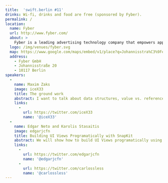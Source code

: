 ```yaml
---
title:  'swift.berlin #11'
drinks: Wi-fi, drinks and food are free (sponsored by Fyber).
permalink: /
location:
  name: Fyber
  url: http://www.fyber.com/
  about: >
    Fyber is a leading advertising technology company that empowers app developers to execute smart monetization strategies.
  logo: /img/venues/fyber.svg
  map: https://www.google.com/maps/embed/v1/place?q=Johannisstra%C3%9Fe%2020%2C%20Berlin%2C%20Germany&key=AIzaSyCjTjlx3dtYCMkR7xQklFA1w0K36eNduPw
  address:
    - Fyber GmbH
    - Johannisstraße 20
    - 10117 Berlin
speakers:
  -
    name: Maxim Zaks
    image: iceX33
    title: The ground work
    abstract: I want to talk about data structures, value vs. reference type and maybe even singleton pattern.
    links:
      -
        url: https://twitter.com/iceX33
        name: '@iceX33'
  -
    name: Edgar Neto and Karolis Stasaitis
    image: edgarjcfn
    title: Building UI Views Programatically with SnapKit
    abstract: We will show how to build UI Views programatically using SnapKit's DSL instead of Interface Builder. We will also expand the discussion about reuse of graphical components through composition (instead of inheritance).
    links:
      -
        url: https://twitter.com/edgarjcfn
        name: '@edgarjcfn'
      -
        url: https://twitter.com/carlossless
        name: '@carlossless'
---
```

